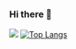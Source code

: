 ### Hi there 👋
![](https://github-readme-stats.vercel.app/api?username=mayandev)
[![Top Langs](https://github-readme-stats.vercel.app/api/top-langs/?username=TangSiyang2001)](https://github.com/TangSiyang2001/github-readme-stats)
<!--
**TangSiyang2001/TangSiyang2001** is a ✨ _special_ ✨ repository because its `README.md` (this file) appears on your GitHub profile.

Here are some ideas to get you started:

- 🔭 I’m currently working on ...
- 🌱 I’m currently learning ...
- 👯 I’m looking to collaborate on ...
- 🤔 I’m looking for help with ...
- 💬 Ask me about ...
- 📫 How to reach me: ...
- 😄 Pronouns: ...
- ⚡ Fun fact: ...
-->
